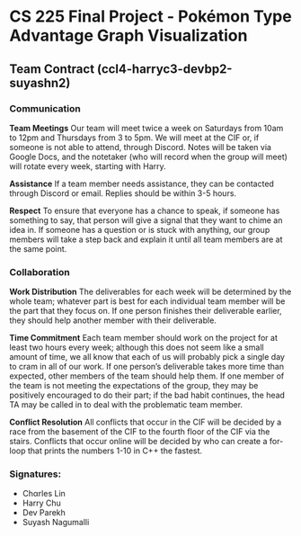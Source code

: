 # **CS 225 Final Project - Pokémon Type Advantage Graph Visualization**

## **Team Contract (ccl4-harryc3-devbp2-suyashn2)**

### **Communication**
**Team Meetings** Our team will meet twice a week on Saturdays from 10am to 12pm and Thursdays from 3 to 5pm. We will meet at the CIF or, if someone is not able to attend, through Discord. Notes will be taken via Google Docs, and the notetaker (who will record when the group will meet) will rotate every week, starting with Harry. 

**Assistance** If a team member needs assistance, they can be contacted through Discord or email. Replies should be within 3-5 hours.

**Respect** To ensure that everyone has a chance to speak, if someone has something to say, that person will give a signal that they want to chime an idea in. If someone has a question or is stuck with anything, our group members will take a step back and explain it until all team members are at the same point.

### **Collaboration**
**Work Distribution** The deliverables for each week will be determined by the whole team; whatever part is best for each individual team member will be the part that they focus on. If one person finishes their deliverable earlier, they should help another member with their deliverable.

**Time Commitment** Each team member should work on the project for at least two hours every week; although this does not seem like a small amount of time, we all know that each of us will probably pick a single day to cram in all of our work. If one person’s deliverable takes more time than expected, other members of the team should help them. 
If one member of the team is not meeting the expectations of the group, they may be positively encouraged to do their part; if the bad habit continues, the head TA may be called in to deal with the problematic team member.

**Conflict Resolution** All conflicts that occur in the CIF will be decided by a race from the basement of the CIF to the fourth floor of the CIF via the stairs. Conflicts that occur online will be decided by who can create a for-loop that prints the numbers 1-10 in C++ the fastest.

### **Signatures:**
- Chαrles Lin
- Harry Chu
- Dev Parekh
- Suyash Nagumalli 
